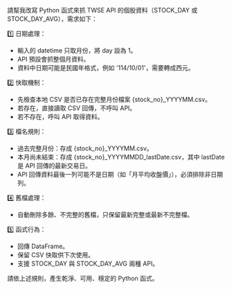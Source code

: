 請幫我改寫 Python 函式來抓 TWSE API 的個股資料（STOCK_DAY 或 STOCK_DAY_AVG），需求如下：

1️⃣ 日期處理：
- 輸入的 datetime 只取月份，將 day 設為 1。
- API 預設會抓整個月資料。
- 資料中日期可能是民國年格式，例如 '114/10/01'，需要轉成西元。

2️⃣ 快取機制：
- 先檢查本地 CSV 是否已存在完整月份檔案 {stock_no}_YYYYMM.csv。
- 若存在，直接讀取 CSV 回傳，不呼叫 API。
- 若不存在，呼叫 API 取得資料。

3️⃣ 檔名規則：
- 過去完整月份：存成 {stock_no}_YYYYMM.csv。
- 本月尚未結束：存成 {stock_no}_YYYYMMDD_lastDate.csv，其中 lastDate 是 API 回傳的最新交易日。
- API 回傳資料最後一列可能不是日期（如「月平均收盤價」），必須排除非日期列。

4️⃣ 舊檔處理：
- 自動刪除多餘、不完整的舊檔，只保留最新完整或最新不完整檔。

5️⃣ 函式行為：
- 回傳 DataFrame。
- 保留 CSV 快取供下次使用。
- 支援 STOCK_DAY 與 STOCK_DAY_AVG 兩種 API。

請依上述規則，產生乾淨、可用、穩定的 Python 函式。
